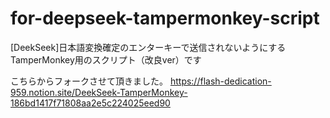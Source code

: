 # for-deepseek-tampermonkey-script

[DeekSeek]日本語変換確定のエンターキーで送信されないようにするTamperMonkey用のスクリプト（改良ver）です

こちらからフォークさせて頂きました。
https://flash-dedication-959.notion.site/DeekSeek-TamperMonkey-186bd1417f71808aa2e5c224025eed90
